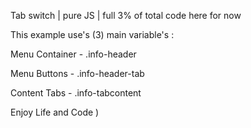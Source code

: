 Tab switch | pure JS | full 3% of total code here for now

This example use's (3) main variable's :


Menu Container - .info-header

Menu Buttons - .info-header-tab

Content Tabs - .info-tabcontent



Enjoy Life and Code )
